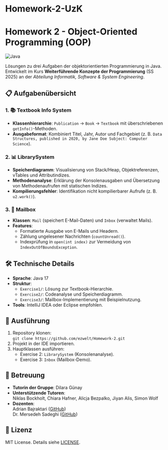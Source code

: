 # Homework-2-UzK
# Homework 2 - Object-Oriented Programming (OOP)

![Java](https://img.shields.io/badge/Java-21-blue?logo=java)

Lösungen zu drei Aufgaben der objektorientierten Programmierung in Java. Entwickelt im Kurs **Weiterführende Konzepte der Programmierung** (SS 2025) an der *Abteilung Informatik, Software & System Engineering*.

## 📋 Aufgabenübersicht

### 1. 📚 Textbook Info System
- **Klassenhierarchie**: `Publication` → `Book` → `Textbook` mit überschriebenen `getInfo()`-Methoden.
- **Ausgabeformat**: Kombiniert Titel, Jahr, Autor und Fachgebiet (z. B. `Data Structures, published in 2020, by Jane Doe Subject: Computer Science`).

### 2. 📊 LibrarySystem
- **Speicherdiagramm**: Visualisierung von Stack/Heap, Objektreferenzen, vTables und Attributindizes.
- **Methodenanalyse**: Erklärung der Konsolenausgaben und Übersetzung von Methodenaufrufen mit statischen Indizes.
- **Kompilierungsfehler**: Identifikation nicht kompilierbarer Aufrufe (z. B. `u2.work()`).

### 3. 📧 Mailbox
- **Klassen**: `Mail` (speichert E-Mail-Daten) und `Inbox` (verwaltet Mails).
- **Features**: 
  - Formatierte Ausgabe von E-Mails und Headern.
  - Zählung ungelesener Nachrichten (`countUnread()`).
  - Indexprüfung in `open(int index)` zur Vermeidung von `IndexOutOfBoundsException`.

## 🛠 Technische Details
- **Sprache**: Java 17
- **Struktur**:
  - `Exercise1/`: Lösung zur Textbook-Hierarchie.
  - `Exercise2/`: Codeanalyse und Speicherdiagramm.
  - `Exercise3/`: Mailbox-Implementierung mit Beispielnutzung.
- **Tools**: IntelliJ IDEA oder Eclipse empfohlen.

## 🚀 Ausführung
1. Repository klonen:  
   `git clone https://github.com/ezwelt/Homework-2.git`
2. Projekt in der IDE importieren.
3. Hauptklassen ausführen:
   - Exercise 2: `LibrarySystem` (Konsolenanalyse).
   - Exercise 3: `Inbox` (Mailbox-Demo).

## 👤 Betreuung
- **Tutorin der Gruppe**: Dilara Günay  
- **Unterstützende Tutoren**:  
  Niklas Bockholt, Chiara Hafner, Alicja Bezpalko, Jiyan Alis, Simon Wolf  
- **Dozenten**:  
  Adrian Bajraktari ([GitHub](https://github.com/AdrianBajraktari))  
  Dr. Mersedeh Sadeghi ([GitHub](https://github.com/mersedehSa))  

## 📄 Lizenz
MIT License. Details siehe [LICENSE](LICENSE).
